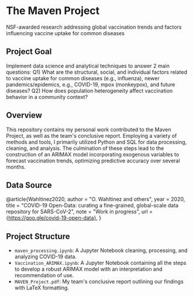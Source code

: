 # The Maven Project
NSF-awarded research addressing global vaccination trends and factors influencing vaccine uptake for common diseases

## Project Goal
Implement data science and analytical techniques to answer 2 main questions:
Q1) What are the structural, social, and individual factors related to vaccine uptake for common diseases (e.g., influenza), newer pandemics/epidemics, e.g., COVID-19, mpox (monkeypox), and future diseases? 
Q2) How does population heterogeneity affect vaccination behavior in a community context? 

## Overview
This repository contains my personal work contributed to the Maven Project, as well as the team's conclusive report. Employing a variety of methods and tools, I primarily utilized Python and SQL for data processing, cleaning, and analysis. The culmination of these steps lead to the construction of an ARIMAX model incorporating exogenous variables to forecast vaccination trends, optimizing predictive accuracy over several months. 

## Data Source
@article{Wahltinez2020,
  author = "O. Wahltinez and others",
  year = 2020,
  title = "COVID-19 Open-Data: curating a fine-grained, global-scale data repository for SARS-CoV-2",
  note = "Work in progress",
  url = {https://goo.gle/covid-19-open-data},
}

## Project Structure
  - `maven_processing.ipynb`: A Jupyter Notebook cleaning, processing, and analyzing COVID-19 data.
  - `Vaccination_ARIMAX.ipynb`: A Jupyter Notebook containing all the steps to develop a robust ARIMAX model with an interpretation and recommendation of use.
  - `MAVEN_Project.pdf`: My team's conclusive report outlining our findings with LaTeX formatting. 
